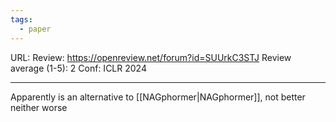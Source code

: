 ```yaml
---
tags:
  - paper
---
```

URL: 
Review: https://openreview.net/forum?id=SUUrkC3STJ
Review average (1-5): 2
Conf: ICLR 2024

---

Apparently is an alternative to [[NAGphormer|NAGphormer]], not better neither worse
